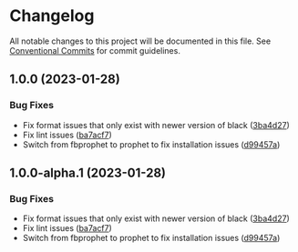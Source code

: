 # Changelog

All notable changes to this project will be documented in this file. See
[Conventional Commits](https://conventionalcommits.org) for commit guidelines.

## 1.0.0 (2023-01-28)


### Bug Fixes

* Fix format issues that only exist with newer version of black ([3ba4d27](https://github.com/nickderobertis/py-finstmt/commit/3ba4d272b3d31aff5bb107441b390cc2610e38ff))
* Fix lint issues ([ba7acf7](https://github.com/nickderobertis/py-finstmt/commit/ba7acf7139e500815e51f0e380b3723462d6f9be))
* Switch from fbprophet to prophet to fix installation issues ([d99457a](https://github.com/nickderobertis/py-finstmt/commit/d99457a386f4d67405c0c887f5318bf9e49a2cdf))

## 1.0.0-alpha.1 (2023-01-28)


### Bug Fixes

* Fix format issues that only exist with newer version of black ([3ba4d27](https://github.com/nickderobertis/py-finstmt/commit/3ba4d272b3d31aff5bb107441b390cc2610e38ff))
* Fix lint issues ([ba7acf7](https://github.com/nickderobertis/py-finstmt/commit/ba7acf7139e500815e51f0e380b3723462d6f9be))
* Switch from fbprophet to prophet to fix installation issues ([d99457a](https://github.com/nickderobertis/py-finstmt/commit/d99457a386f4d67405c0c887f5318bf9e49a2cdf))
